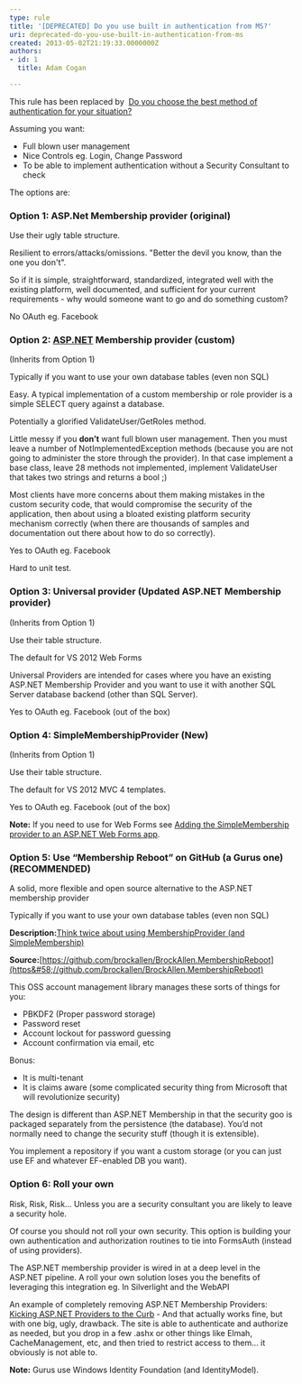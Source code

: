 ```yaml
---
type: rule
title: '[DEPRECATED] Do you use built in authentication from MS?'
uri: deprecated-do-you-use-built-in-authentication-from-ms
created: 2013-05-02T21:19:33.0000000Z
authors:
- id: 1
  title: Adam Cogan

---
```


This rule has been replaced by  [Do you choose the best method of authentication for your situation?](/_layouts/15/FIXUPREDIRECT.ASPX?WebId=3dfc0e07-e23a-4cbb-aac2-e778b71166a2&amp;TermSetId=07da3ddf-0924-4cd2-a6d4-a4809ae20160&amp;TermId=afa18fb5-a263-4538-a54e-02c8bd78ad67)
 
Assuming you want:

- Full blown user management
- Nice Controls eg. Login, Change Password
- To be able to implement authentication without a Security Consultant to check


The options are:

### Option 1: ASP.Net Membership provider (original)

Use their ugly table structure.

Resilient to errors/attacks/omissions. "Better the devil you know, than the one you don't".

So if it is simple, straightforward, standardized, integrated well with the existing platform, well documented, and sufficient for your current requirements - why would someone want to go and do something custom?

No OAuth eg. Facebook

### Option 2: [ASP.NET](http&#58;//www.asp.net/) Membership provider (custom)

(Inherits from Option 1)

Typically if you want to use your own database tables (even non SQL)

Easy. A typical implementation of a custom membership or role provider is a simple SELECT query against a database.

Potentially a glorified ValidateUser/GetRoles method.

Little messy if you  **don’t**  want full blown user management. Then you must leave a number of NotImplementedException methods (because you are not going to administer the store through the provider). In that case implement a base class, leave 28 methods not implemented, implement ValidateUser that takes two strings and returns a bool ;)

Most clients have more concerns about them making mistakes in the custom security code, that would compromise the security of the application, then about using a bloated existing platform security mechanism correctly (when there are thousands of samples and documentation out there about how to do so correctly).

Yes to OAuth eg. Facebook

Hard to unit test.

### Option 3: Universal provider (Updated ASP.NET Membership provider)

(Inherits from Option 1)

Use their table structure.

The default for VS 2012 Web Forms

Universal Providers are intended for cases where you have an existing ASP.NET Membership Provider and you want to use it with another SQL Server database backend (other than SQL Server).

Yes to OAuth eg. Facebook (out of the box)

### Option 4: SimpleMembershipProvider (New)

(Inherits from Option 1)

Use their table structure.

The default for VS 2012 MVC 4 templates.

Yes to OAuth eg. Facebook (out of the box)

**Note:**  If you need to use for Web Forms see [Adding the SimpleMembership provider to an ASP.NET Web Forms app](http&#58;//blogs.msmvps.com/luisabreu/blog/2012/09/24/adding-the-simplemembership-provider-to-an-asp-net-web-forms-app/).

### Option 5: Use “Membership Reboot” on GitHub (a Gurus one) (RECOMMENDED)

A solid, more flexible and open source alternative to the ASP.NET membership provider

Typically if you want to use your own database tables (even non SQL)

**Description:**[Think twice about using MembershipProvider (and SimpleMembership)](http&#58;//brockallen.com/2012/09/02/think-twice-about-using-membershipprovider-and-simplemembership/)

**Source:**[https://github.com/brockallen/BrockAllen.MembershipReboot](https&#58;//github.com/brockallen/BrockAllen.MembershipReboot)

This OSS account management library manages these sorts of things for you:

- PBKDF2 (Proper password storage)
- Password reset
- Account lockout for password guessing
- Account confirmation via email, etc


Bonus:

- It is multi-tenant
- It is claims aware (some complicated security thing from Microsoft that will revolutionize security)


The design is different than ASP.NET Membership in that the security goo is packaged separately from the persistence (the database). You’d not normally need to change the security stuff (though it is extensible).

You implement a repository if you want a custom storage (or you can just use EF and whatever EF-enabled DB you want).

### Option 6: Roll your own

Risk, Risk, Risk... Unless you are a security consultant you are likely to leave a security hole.

Of course you should not roll your own security. This option is building your own authentication and authorization routines to tie into FormsAuth (instead of using providers).

The ASP.NET membership provider is wired in at a deep level in the ASP.NET pipeline. A roll your own solution loses you the benefits of leveraging this integration eg. In Silverlight and the WebAPI

An example of completely removing ASP.NET Membership Providers: [Kicking ASP.NET Providers to the Curb](http&#58;//www.devproconnections.com/article/aspnet2/Kicking-ASP-NET-Providers-to-the-Curb-129584) - And that actually works fine, but with one big, ugly, drawback. The site is able to authenticate and authorize as needed, but you drop in a few .ashx or other things like Elmah, CacheManagement, etc, and then tried to restrict access to them... it obviously is not able to.

**Note:**  Gurus use Windows Identity Foundation (and IdentityModel).
